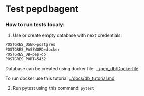 # Test pepdbagent

### How to run tests localy:
1. Use or create empty database with next credentials:
```txt
POSTGRES_USER=postgres
POSTGRES_PASSWORD=docker
POSTGRES_DB=pep-db
POSTGRES_PORT=5432
```
Database can be created using docker file: [../pep_db/Dockerfile](../pep_db/Dockerfile)

To run docker use this tutorial [../docs/db_tutorial.md](../docs/db_tutorial.md)

2. Run pytest using this command: `pytest`
